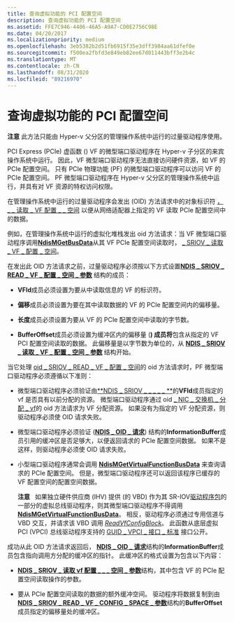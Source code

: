 ```yaml
---
title: 查询虚拟功能的 PCI 配置空间
description: 查询虚拟功能的 PCI 配置空间
ms.assetid: FFE7C946-4406-46A5-A9A7-CD0E2756C98E
ms.date: 04/20/2017
ms.localizationpriority: medium
ms.openlocfilehash: 3eb5382b2d51fb6915f35e3dff3984aa61dfef0e
ms.sourcegitcommit: f500ea2fbfd3e849eb82ee67d011443bff3e2b4c
ms.translationtype: MT
ms.contentlocale: zh-CN
ms.lasthandoff: 08/31/2020
ms.locfileid: "89216970"
---
```

# <a name="querying-the-pci-configuration-space-for-a-virtual-function"></a>查询虚拟功能的 PCI 配置空间

**注意** 此方法只能由 Hyper-v 父分区的管理操作系统中运行的过量驱动程序使用。

PCI Express (PCIe) 虚函数 () VF 的微型端口驱动程序在 Hyper-v 子分区的来宾操作系统中运行。 因此，VF 微型端口驱动程序无法直接访问硬件资源，如 VF 的 PCIe 配置空间。 只有 PCIe 物理功能 (PF) 的微型端口驱动程序可以访问 VF 的 PCIe 配置空间。 PF 微型端口驱动程序在 Hyper-v 父分区的管理操作系统中运行，并具有对 VF 资源的特权访问权限。

在管理操作系统中运行的过量驱动程序会发出 (OID) 方法请求中的对象标识符 [， \_ \_ 读取 \_ VF 配置 \_ \_ 空间](./oid-sriov-read-vf-config-space.md) 以便从网络适配器上指定的 VF 读取 PCIe 配置空间中的数据。

例如，在管理操作系统中运行的虚拟化堆栈发出 oid 方法请求：当 VF 微型端口驱动程序调用[**NdisMGetBusData**](/windows-hardware/drivers/ddi/ndis/nf-ndis-ndismgetbusdata)从其 VF PCIe 配置空间读取时， [ \_ SRIOV \_ 读取 \_ VF \_ 配置 \_ 空间](./oid-sriov-read-vf-config-space.md)。

在发出此 OID 方法请求之前，过量驱动程序必须按以下方式设置[**NDIS \_ SRIOV \_ READ \_ VF \_ 配置 \_ 空间 \_ 参数**](/windows-hardware/drivers/ddi/ntddndis/ns-ntddndis-_ndis_sriov_read_vf_config_space_parameters) 结构的成员：

-   **VFId**成员必须设置为要从中读取信息的 VF 的标识符。

-   **偏移**成员必须设置为要在其中读取数据的 VF 的 PCIe 配置空间内的偏移量。

-   **长度**成员必须设置为要从 VF 的 PCIe 配置空间中读取的字节数。

-   **BufferOffset**成员必须设置为缓冲区内的偏移量 (**) 成员将**包含从指定的 VF PCI 配置空间读取的数据。 此偏移量是以字节数为单位的，从 [**NDIS \_ SRIOV \_ 读取 \_ VF \_ 配置 \_ 空间 \_ 参数**](/windows-hardware/drivers/ddi/ntddndis/ns-ntddndis-_ndis_sriov_read_vf_config_space_parameters) 结构开始。

当它处理 [oid \_ SRIOV \_ READ \_ VF \_ 配置 \_ 空间](./oid-sriov-read-vf-config-space.md)的 oid 方法请求时，PF 微型端口驱动程序必须遵循以下准则：

-   微型端口驱动程序必须验证由[**NDIS \_ SRIOV \_ \_ \_ \_ \_ **](/windows-hardware/drivers/ddi/ntddndis/ns-ntddndis-_ndis_sriov_read_vf_config_space_parameters)的**VFId**成员指定的 vf 是否具有以前分配的资源。 微型端口驱动程序通过 oid [ \_ NIC \_ 交换机 \_ 分配 \_ vf](./oid-nic-switch-allocate-vf.md)的 oid 方法请求为 VF 分配资源。 如果没有为指定的 VF 分配资源，则驱动程序必须使 OID 请求失败。

-   微型端口驱动程序必须验证 ([**NDIS \_ OID \_ 请求**](/windows-hardware/drivers/ddi/ndis/ns-ndis-_ndis_oid_request)) 结构的**InformationBuffer**成员引用的缓冲区是否足够大，以便返回请求的 PCIe 配置空间数据。 如果不是这样，则驱动程序必须使 OID 请求失败。
-   小型端口驱动程序通常会调用 [**NdisMGetVirtualFunctionBusData**](/windows-hardware/drivers/ddi/ndis/nf-ndis-ndismgetvirtualfunctionbusdata) 来查询请求的 PCIe 配置空间。 但是，微型端口驱动程序还可以返回该程序已缓存的 VF 配置空间的配置空间数据。

    **注意**   如果独立硬件供应商 (IHV) 提供 (的 VBD) 作为其 SR-IOV[驱动程序包](../install/driver-packages.md)的一部分的虚拟总线驱动程序，则其微型端口驱动程序不得调用[**NdisMGetVirtualFunctionBusData**](/windows-hardware/drivers/ddi/ndis/nf-ndis-ndismgetvirtualfunctionbusdata)。 相反，驱动程序必须通过专用信道与 VBD 交互，并请求该 VBD 调用 [*ReadVfConfigBlock*](/previous-versions/windows/hardware/drivers/hh439637(v=vs.85))。 此函数从底层虚拟 PCI (VPCI) 总线驱动程序支持的 [GUID \_ VPCI \_ 接口 \_ 标准](https://msdn.microsoft.com/library/windows/hardware/hh451146) 接口公开。

     

成功从此 OID 方法请求返回后， [**NDIS \_ OID \_ 请求**](/windows-hardware/drivers/ddi/ndis/ns-ndis-_ndis_oid_request)结构的**InformationBuffer**成员包含指向调用方分配的缓冲区的指针。 此缓冲区的格式设置为包含以下内容：

-   [**NDIS \_ SRIOV \_ 读取 vf 配置 \_ \_ \_ 空间 \_ 参数**](/windows-hardware/drivers/ddi/ntddndis/ns-ntddndis-_ndis_sriov_read_vf_config_space_parameters)结构，其中包含 VF 的 PCIe 配置空间读取操作的参数。

-   要从 PCIe 配置空间读取的数据的额外缓冲空间。 驱动程序将数据复制到由[**NDIS \_ SRIOV \_ READ \_ VF \_ CONFIG \_ SPACE \_ 参数**](/windows-hardware/drivers/ddi/ntddndis/ns-ntddndis-_ndis_sriov_read_vf_config_space_parameters)结构的**BufferOffset**成员指定的偏移量处的缓冲区。

 

